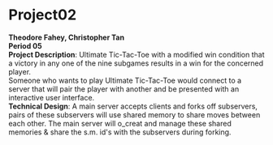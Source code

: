# Project02
**Theodore Fahey, Christopher Tan** \
**Period 05** \
**Project Description**: Ultimate Tic-Tac-Toe with a modified win condition that a victory in any one of the nine subgames results in a win for the concerned player. \
Someone who wants to play Ultimate Tic-Tac-Toe would connect to a server that will pair the player with another and be presented with an interactive user interface. \
**Technical Design**: A main server accepts clients and forks off subservers, pairs of these subservers will use shared memory to share moves between each other. The main server will o_creat and manage these shared memories & share the s.m. id's with the subservers during forking.
